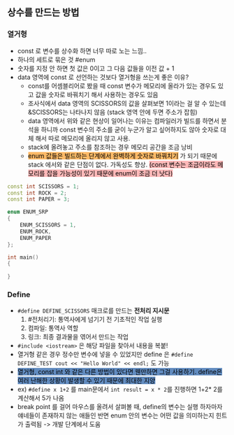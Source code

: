 ## 상수를 만드는 방법
### 열거형
- const 로 변수를 상수화 하면 너무 따로 노는 느낌..
- 하나의 세트로 묶은 것 #enum
- 숫자를 지정 안 하면 첫 값은 0이고 그 다음 값들을 이전 값 + 1
- data 영역에 const 로 선언하는 것보다 열거형을 쓰는게 좋은 이유?
	- const를 어셈블리어로 봤을 때 const 변수가 메모리에 올라가 있는 경우도 있고 값을 숫자로 바꿔치기 해서 사용하는 경우도 있음
	- 조사식에서 data 영역의 SCISSORS의 값을 살펴보면 1이라는 걸 알 수 있는데 &SCISSORS는 나타나지 않음 (stack 영역 안에 두면 주소가 잡힘) 
	- data 영역에서 위와 같은 현상이 일어나는 이유는 컴파일러가 빌드를 하면서 분석을 하니까 const 변수의 주소를 굳이 누군가 알고 싶어하지도 않아 숫자로 대체 해서 따로 메모리에 올리지 않고 사용. 
	- stack에 올려놓고 주소를 참조하는 경우 메모리 공간을 조금 낭비
	- <mark style="background: #FFAB45CF;">enum 값들은 빌드하는 단계에서 완벽하게 숫자로 바꿔치기</mark> 가 되기 때문에 stack 에서와 같은 단점이 없다. 가독성도 향상. <mark style="background: #FF898996;">(const 변수는 조금이라도 메모리를 잡을 가능성이 있기 때문에 enum이 조금 더 낫다)</mark>
```cpp
const int SCISSORS = 1;
const int ROCK = 2;
const int PAPER = 3;

enum ENUM_SRP
{
	ENUM_SCISSORS = 1,
	ENUM_ROCK,
	ENUM_PAPER
};

int main()
{
	
}
```

### Define
- `#define DEFINE_SCISSORS` 매크로를 만드는 **전처리 지시문**
	1. #전처리기: 통역사에게 넘기기 전 기초적인 작업 실행
	2. 컴파일: 통역사 역할
	3. 링크: 최종 결과물을 엮어서 만드는 작업
- `#include <iostream>` 은 해당 파일을 찾아서 내용을 복붙!
- 열거형 같은 경우 정수만 변수에 넣을 수 있었지만 define 은 `#define DEFINE_TEST cout << "Hello World" << endl;` 도 가능
- <mark style="background: #0E4F9FA6;">열거형, const int 와 같은 다른 방법이 있다면 웬만하면 그걸 사용하기. define은 여러 난해한 상황이 발생할 수 있기 때문에 최대한 지양</mark>
- ex) `#define x 1+2` 를 main문에서 `int result = x * 2`를 진행하면 1+2* 2를 계산해서 5가 나옴
- break point 를 걸어 마우스를 올려서 살펴볼 때, define의 변수는 실행 하자마자 얘네들이 존재하지 않는 애들인 반면 enum 안의 변수는 어떤 값을 의미하는지 힌트가 출력됨 -> 개발 단계에서 도움